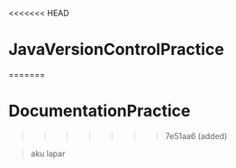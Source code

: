 <<<<<<< HEAD
# JavaVersionControlPractice
=======
# DocumentationPractice
>>>>>>> 7e51aa6 (added)

> aku lapar
> 